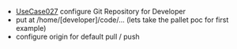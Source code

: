  * [UseCase027](https://github.com/DomainDrivenArchitecture/ddaRequirement/blob/master/en/requirements/UseCase027.md) configure Git Repository for Developer
  * put at /home/[developer]/code/... (lets take the pallet poc for first example)
  * configure origin for default pull / push

